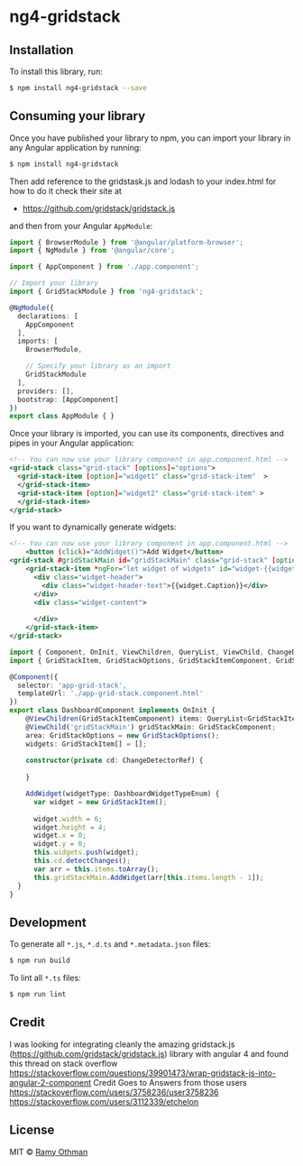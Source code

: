 # ng4-gridstack

## Installation

To install this library, run:

```bash
$ npm install ng4-gridstack --save
```

## Consuming your library

Once you have published your library to npm, you can import your library in any Angular application by running:

```bash
$ npm install ng4-gridstack
```

Then add reference to the gridstask.js and lodash to your index.html for how to do it check their site at 
- https://github.com/gridstack/gridstack.js

and then from your Angular `AppModule`:

```typescript
import { BrowserModule } from '@angular/platform-browser';
import { NgModule } from '@angular/core';

import { AppComponent } from './app.component';

// Import your library
import { GridStackModule } from 'ng4-gridstack';

@NgModule({
  declarations: [
    AppComponent
  ],
  imports: [
    BrowserModule,

    // Specify your library as an import
    GridStackModule
  ],
  providers: [],
  bootstrap: [AppComponent]
})
export class AppModule { }
```

Once your library is imported, you can use its components, directives and pipes in your Angular application:

```xml
<!-- You can now use your library component in app.component.html -->
<grid-stack class="grid-stack" [options]="options">
  <grid-stack-item [option]="widget1" class="grid-stack-item"  >
  </grid-stack-item>
  <grid-stack-item [option]="widget2" class="grid-stack-item" >
  </grid-stack-item>
</grid-stack>
```

If you want to dynamically generate widgets:

```xml
<!-- You can now use your library component in app.component.html -->  <grid-stack #gridStackMain id="gridStackMain" class="grid-stack" [options]="area">
	<button (click)="AddWidget()">Add Widget</button>
<grid-stack #gridStackMain id="gridStackMain" class="grid-stack" [options]="area">
    <grid-stack-item *ngFor="let widget of widgets" id="widget-{{widget.ID}}" [option]="widget.Item" class="grid-stack-item">
      <div class="widget-header">
        <div class="widget-header-text">{{widget.Caption}}</div>
      </div>
      <div class="widget-content">
        
      </div>
	</grid-stack-item>
</grid-stack>
```
```typescript
import { Component, OnInit, ViewChildren, QueryList, ViewChild, ChangeDetectorRef } from '@angular/core';
import { GridStackItem, GridStackOptions, GridStackItemComponent, GridStackComponent} from 'ng4-gridstack'

@Component({
  selector: 'app-grid-stack',
  templateUrl: './app-grid-stack.component.html'
})
export class DashboardComponent implements OnInit {
	@ViewChildren(GridStackItemComponent) items: QueryList<GridStackItemComponent>;
    @ViewChild('gridStackMain') gridStackMain: GridStackComponent;
	area: GridStackOptions = new GridStackOptions();
    widgets: GridStackItem[] = [];
	
	constructor(private cd: ChangeDetectorRef) {
      
	}

	AddWidget(widgetType: DashboardWidgetTypeEnum) {
      var widget = new GridStackItem();
      
      widget.width = 6;
      widget.height = 4;
      widget.x = 0;
      widget.y = 0;
      this.widgets.push(widget);
      this.cd.detectChanges();
      var arr = this.items.toArray();
      this.gridStackMain.AddWidget(arr[this.items.length - 1]);
  }
}
```

## Development

To generate all `*.js`, `*.d.ts` and `*.metadata.json` files:

```bash
$ npm run build
```

To lint all `*.ts` files:

```bash
$ npm run lint
```
## Credit

I was looking for integrating cleanly the amazing gridstack.js (https://github.com/gridstack/gridstack.js) library with angular 4 and found this thread on stack overflow
https://stackoverflow.com/questions/39901473/wrap-gridstack-js-into-angular-2-component
Credit Goes to Answers from those users
https://stackoverflow.com/users/3758236/user3758236
https://stackoverflow.com/users/3112339/etchelon

## License

MIT © [Ramy Othman](mailto:ramy.mostafa@gmail.com)
